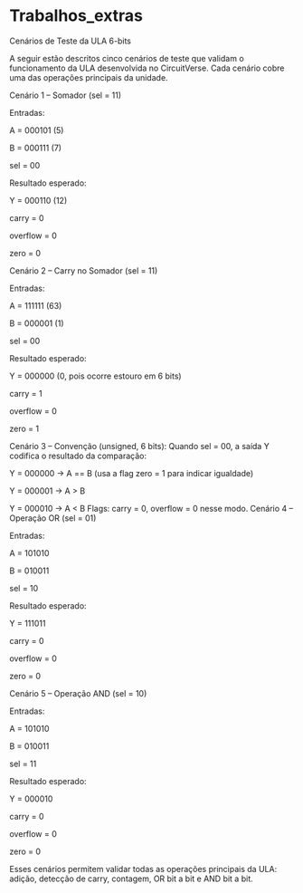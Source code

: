 # Trabalhos_extras
Cenários de Teste da ULA 6-bits

A seguir estão descritos cinco cenários de teste que validam o funcionamento da ULA desenvolvida no CircuitVerse. Cada cenário cobre uma das operações principais da unidade.

Cenário 1 – Somador (sel = 11)

Entradas:

A = 000101 (5)

B = 000111 (7)

sel = 00

Resultado esperado:

Y = 000110 (12)

carry = 0

overflow = 0

zero = 0

Cenário 2 – Carry no Somador (sel = 11)

Entradas:

A = 111111 (63)

B = 000001 (1)

sel = 00

Resultado esperado:

Y = 000000 (0, pois ocorre estouro em 6 bits)

carry = 1

overflow = 0

zero = 1

Cenário 3 – Convenção (unsigned, 6 bits):
Quando sel = 00, a saída Y codifica o resultado da comparação:

Y = 000000 → A == B (usa a flag zero = 1 para indicar igualdade)

Y = 000001 → A > B

Y = 000010 → A < B
Flags: carry = 0, overflow = 0 nesse modo.
Cenário 4 – Operação OR (sel = 01)

Entradas:

A = 101010

B = 010011

sel = 10

Resultado esperado:

Y = 111011

carry = 0

overflow = 0

zero = 0

Cenário 5 – Operação AND (sel = 10)

Entradas:

A = 101010

B = 010011

sel = 11

Resultado esperado:

Y = 000010

carry = 0

overflow = 0

zero = 0

Esses cenários permitem validar todas as operações principais da ULA: adição, detecção de carry, contagem, OR bit a bit e AND bit a bit.